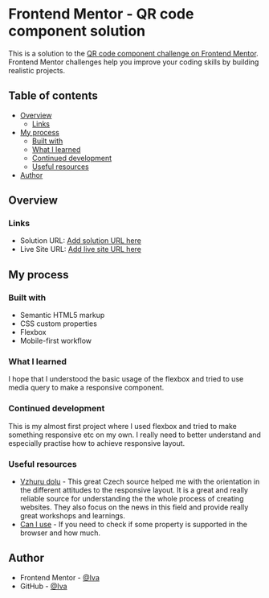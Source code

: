 # Frontend Mentor - QR code component solution

This is a solution to the [QR code component challenge on Frontend Mentor](https://www.frontendmentor.io/challenges/qr-code-component-iux_sIO_H). Frontend Mentor challenges help you improve your coding skills by building realistic projects. 

## Table of contents

- [Overview](#overview)
  - [Links](#links)
- [My process](#my-process)
  - [Built with](#built-with)
  - [What I learned](#what-i-learned)
  - [Continued development](#continued-development)
  - [Useful resources](#useful-resources)
- [Author](#author)


## Overview

### Links

- Solution URL: [Add solution URL here](https://your-solution-url.com)
- Live Site URL: [Add live site URL here](https://your-live-site-url.com)

## My process

### Built with

- Semantic HTML5 markup
- CSS custom properties
- Flexbox
- Mobile-first workflow

### What I learned

I hope that I understood the basic usage of the flexbox and tried to use media query to make a responsive component.

### Continued development

This is my almost first project where I used flexbox and tried to make something responsive etc on my own. 
I really need to better understand and especially practise how to achieve responsive layout. 

### Useful resources

- [Vzhuru dolu](https://www.vzhurudolu.cz) - This great Czech source helped me with the orientation in the different attitudes to the responsive layout. It is a great and really reliable source for understanding the the whole process of creating websites.
They also focus on the news in this field and provide really great workshops and learnings. 
- [Can I use](https://www.caniuse.com) - If you need to check if some property is supported in the browser and how much. 

## Author
- Frontend Mentor - [@Iva](https://www.frontendmentor.io/profile/Ivuska)
- GitHub - [@Iva](https://https://github.com/Ivuska)
